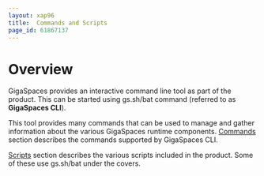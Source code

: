 ```yaml
---
layout: xap96
title:  Commands and Scripts
page_id: 61867137
---
```


# Overview

GigaSpaces provides an interactive command line tool as part of the product. This can be started using gs.sh/bat command (referred to as **GigaSpaces CLI**).

This tool provides many commands that can be used to manage and gather information about the various GigaSpaces runtime components. [Commands](/xap96/commands.html) section describes the commands supported by GigaSpaces CLI.

[Scripts](/xap96/scripts.html) section describes the various scripts included in the product. Some of these use gs.sh/bat under the covers.
